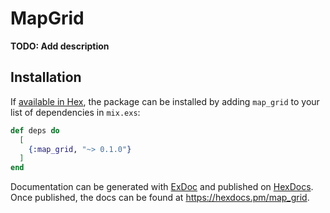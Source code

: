 # MapGrid

**TODO: Add description**

## Installation

If [available in Hex](https://hex.pm/docs/publish), the package can be installed
by adding `map_grid` to your list of dependencies in `mix.exs`:

```elixir
def deps do
  [
    {:map_grid, "~> 0.1.0"}
  ]
end
```

Documentation can be generated with [ExDoc](https://github.com/elixir-lang/ex_doc)
and published on [HexDocs](https://hexdocs.pm). Once published, the docs can
be found at <https://hexdocs.pm/map_grid>.

